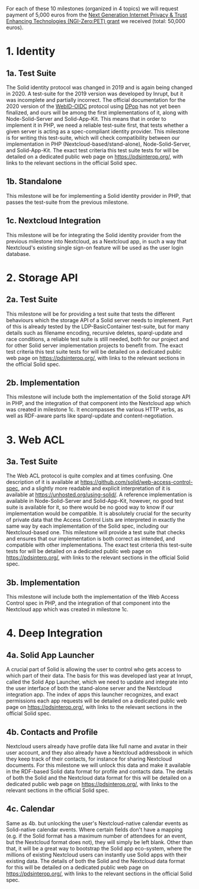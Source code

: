 For each of these 10 milestones (organized in 4 topics) we will request payment of
5,000 euros from the [Next Generation Internet Privacy & Trust Enhancing Technologies
(NGI-Zero:PET) grant](https://nlnet.nl/PET/) we received (total: 50,000 euros).

# 1. Identity
## 1a. Test Suite
The Solid identity protocol was changed in 2019 and is again being changed
in 2020. A test-suite for the 2019 version was developed by Inrupt,
but it was incomplete and partially incorrect. The official documentation for the 2020
version of the [WebID-OIDC](https://github.com/solid/webid-oidc-spec) protocol using
[DPop](https://tools.ietf.org/html/draft-fett-oauth-dpop-04) has not yet been finalized, and
ours will be among the first implementations of it, along with Node-Solid-Server and
Solid-App-Kit. This means that in order to implement it in PHP, we need a reliable
test-suite first, that tests whether a given server is acting as a spec-compliant
identity provider. This milestone is for writing this test-suite, which will check
compatibility between our implementation in PHP (Nextcloud-based/stand-alone),
Node-Solid-Server, and Solid-App-Kit. The exact test criteria this test suite tests for
will be detailed on a dedicated public web page on https://pdsinterop.org/, with links
to the relevant sections in the official Solid spec.

## 1b. Standalone
This milestone will be for implementing a Solid identity provider in PHP,
that passes the test-suite from the previous milestone.

## 1c. Nextcloud Integration
This milestone will be for integrating the Solid identity provider from the previous
milestone into Nextcloud, as a Nextcloud app, in such a way that Nextcloud's existing
single sign-on feature will be used as the user login database.

# 2. Storage API
## 2a. Test Suite
This milestone will be for providing a test suite that tests the different behaviours which
the storage API of a Solid server needs to implement. Part of this is already tested by the LDP-BasicContainer
test-suite, but for many details such as filename encoding, recursive deletes, sparql-update
and race conditions, a reliable test suite is still needed, both for our project and for other Solid server
implementation projects to benefit from. The exact test criteria this test suite tests for
will be detailed on a dedicated public web page on https://pdsinterop.org/, with links
to the relevant sections in the official Solid spec.

## 2b. Implementation
This milestone will include both the implementation of the Solid storage API in PHP, and the integration
of that component into the Nextcloud app which was created in milestone 1c. It encompasses the various
HTTP verbs, as well as RDF-aware parts like sparql-update and content-negotiation.

# 3. Web ACL
## 3a. Test Suite
The Web ACL protocol is quite complex and at times confusing. One description of it
is available at https://github.com/solid/web-access-control-spec, and a slightly more
readable and explicit interpretation of it is available at https://unhosted.org/using-solid/.
A reference implementation is available in Node-Solid-Server and Solid-App-Kit, however,
no good test suite is available for it, so there would be no good way to know if our implementation
would be compatible. It is absolutely crucial for the security of private data that the Access
Control Lists are interpreted in exactly the same way by each implementation of the Solid spec,
including our Nextcloud-based one. This milestone will provide a test suite that checks and
ensures that our implementation is both correct as intended, and compatible with other implementations.
The exact test criteria this test-suite tests for will be detailed on a dedicated public web page on
https://pdsintero.org/, with links to the relevant sections in the official Solid spec.

## 3b. Implementation
This milestone will include both the implementation of the Web Access Control spec in PHP, and the integration
of that component into the Nextcloud app which was created in milestone 1c.

# 4. Deep Integration
## 4a. Solid App Launcher
A crucial part of Solid is allowing the user to control who gets access to which part of their data. The basis
for this was developed last year at Inrupt, called the Solid App Launcher, which we need to update and integrate
into the user interface of both the stand-alone server and the Nextcloud integration app.
The index of apps this launcher recognizes, and exact permissions each app requests
will be detailed on a dedicated public web page on https://pdsinterop.org/, with links
to the relevant sections in the official Solid spec.

## 4b. Contacts and Profile
Nextcloud users already have profile data like full name and avatar in their user account, and they also already
have a Nextcloud addressbook in which they keep track of their contacts, for instance for sharing Nextcloud documents.
For this milestone we will unlock this data and make it available in the RDF-based Solid data format for profile and
contacts data.
The details of both the Solid and the Nextcloud data format for this will be detailed on a dedicated public web page
on https://pdsinterop.org/, with links to the relevant sections in the official Solid spec.

## 4c. Calendar
Same as 4b. but unlocking the user's Nextcloud-native calendar events as Solid-native calendar events. Where certain
fields don't have a mapping (e.g. if the Solid format has a maximum number of attendees for an event, but the Nextcloud
format does not), they will simply be left blank. Other than that, it will be a great way to bootstrap the Solid app
eco-system, where the millions of existing Nextcloud users can instantly use Solid apps with their existing data.
The details of both the Solid and the Nextcloud data format for this will be detailed on a dedicated public web page
on https://pdsinterop.org/, with links to the relevant sections in the official Solid spec.
